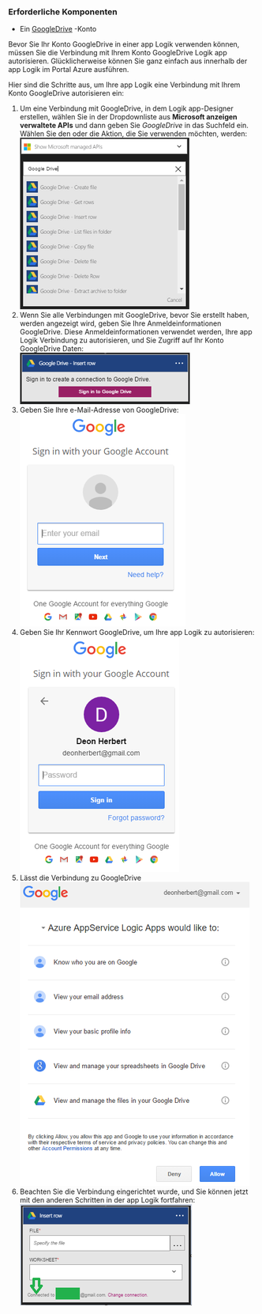 ### <a name="prerequisites"></a>Erforderliche Komponenten

- Ein [GoogleDrive](https://www.google.com/drive/) -Konto  


Bevor Sie Ihr Konto GoogleDrive in einer app Logik verwenden können, müssen Sie die Verbindung mit Ihrem Konto GoogleDrive Logik app autorisieren. Glücklicherweise können Sie ganz einfach aus innerhalb der app Logik im Portal Azure ausführen.  

Hier sind die Schritte aus, um Ihre app Logik eine Verbindung mit Ihrem Konto GoogleDrive autorisieren ein:  
1. Um eine Verbindung mit GoogleDrive, in dem Logik app-Designer erstellen, wählen Sie in der Dropdownliste aus **Microsoft anzeigen verwaltete APIs** und dann geben Sie *GoogleDrive* in das Suchfeld ein. Wählen Sie den oder die Aktion, die Sie verwenden möchten, werden:  
![Schritt beim Erstellen eines GoogleDrive Verbindung](./media/connectors-create-api-googledrive/googledrive-1.png)  
2. Wenn Sie alle Verbindungen mit GoogleDrive, bevor Sie erstellt haben, werden angezeigt wird, geben Sie Ihre Anmeldeinformationen GoogleDrive. Diese Anmeldeinformationen verwendet werden, Ihre app Logik Verbindung zu autorisieren, und Sie Zugriff auf Ihr Konto GoogleDrive Daten:  
![Schritt beim Erstellen eines GoogleDrive Verbindung](./media/connectors-create-api-googledrive/googledrive-2.png)  
3. Geben Sie Ihre e-Mail-Adresse von GoogleDrive:  
 ![Schritt beim Erstellen eines GoogleDrive Verbindung](./media/connectors-create-api-googledrive/googledrive-3.png)  
4. Geben Sie Ihr Kennwort GoogleDrive, um Ihre app Logik zu autorisieren:  
![Schritt beim Erstellen eines GoogleDrive Verbindung](./media/connectors-create-api-googledrive/googledrive-4.png)
5. Lässt die Verbindung zu GoogleDrive  
![Schritt beim Erstellen eines GoogleDrive Verbindung](./media/connectors-create-api-googledrive/googledrive-5.png)  
6. Beachten Sie die Verbindung eingerichtet wurde, und Sie können jetzt mit den anderen Schritten in der app Logik fortfahren:  
![Schritt beim Erstellen eines GoogleDrive Verbindung](./media/connectors-create-api-googledrive/googledrive-6.png)  

